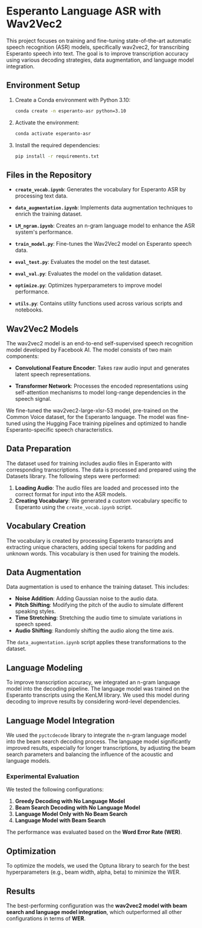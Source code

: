 # Esperanto Language ASR with Wav2Vec2

This project focuses on training and fine-tuning state-of-the-art automatic speech recognition (ASR) models, specifically wav2vec2, for transcribing Esperanto speech into text. The goal is to improve transcription accuracy using various decoding strategies, data augmentation, and language model integration.

## Environment Setup
1. Create a Conda environment with Python 3.10:
   ```bash
   conda create -n esperanto-asr python=3.10
   ```
2. Activate the environment:
   ```bash
   conda activate esperanto-asr
   ```
3. Install the required dependencies:
   ```bash
   pip install -r requirements.txt
   ```


## Files in the Repository

- **`create_vocab.ipynb`**: Generates the vocabulary for Esperanto ASR by processing text data.

- **`data_augmentation.ipynb`**: Implements data augmentation techniques to enrich the training dataset.

- **`LM_ngram.ipynb`**: Creates an n-gram language model to enhance the ASR system's performance.

- **`train_model.py`**: Fine-tunes the Wav2Vec2 model on Esperanto speech data.

- **`eval_test.py`**: Evaluates the model on the test dataset.

- **`eval_val.py`**: Evaluates the model on the validation dataset.

- **`optimize.py`**: Optimizes hyperparameters to improve model performance.

- **`utils.py`**: Contains utility functions used across various scripts and notebooks.


## Wav2Vec2 Models
The wav2vec2 model is an end-to-end self-supervised speech recognition model developed by Facebook AI. The model consists of two main components:

- **Convolutional Feature Encoder**: Takes raw audio input and generates latent speech representations.

- **Transformer Network**: Processes the encoded representations using self-attention mechanisms to model long-range dependencies in the speech signal.

We fine-tuned the wav2vec2-large-xlsr-53 model, pre-trained on the Common Voice dataset, for the Esperanto language. The model was fine-tuned using the Hugging Face training pipelines and optimized to handle Esperanto-specific speech characteristics.


## Data Preparation
The dataset used for training includes audio files in Esperanto with corresponding transcriptions. The data is processed and prepared using the Datasets library. The following steps were performed:
1. **Loading Audio**: The audio files are loaded and processed into the correct format for input into the ASR models.
2. **Creating Vocabulary**: We generated a custom vocabulary specific to Esperanto using the `create_vocab.ipynb` script.

## Vocabulary Creation
The vocabulary is created by processing Esperanto transcripts and extracting unique characters, adding special tokens for padding and unknown words. This vocabulary is then used for training the models.

## Data Augmentation
Data augmentation is used to enhance the training dataset. This includes:
- **Noise Addition**: Adding Gaussian noise to the audio data.
- **Pitch Shifting**: Modifying the pitch of the audio to simulate different speaking styles.
- **Time Stretching**: Stretching the audio time to simulate variations in speech speed.
- **Audio Shifting**: Randomly shifting the audio along the time axis.

The `data_augmentation.ipynb` script applies these transformations to the dataset.

## Language Modeling
To improve transcription accuracy, we integrated an n-gram language model into the decoding pipeline. The language model was trained on the Esperanto transcripts using the KenLM library. We used this model during decoding to improve results by considering word-level dependencies.

## Language Model Integration
We used the `pyctcdecode` library to integrate the n-gram language model into the beam search decoding process. The language model significantly improved results, especially for longer transcriptions, by adjusting the beam search parameters and balancing the influence of the acoustic and language models.

### Experimental Evaluation
We tested the following configurations:
1. **Greedy Decoding with No Language Model**
2. **Beam Search Decoding with No Language Model**
3. **Language Model Only with No Beam Search**
4. **Language Model with Beam Search**

The performance was evaluated based on the **Word Error Rate (WER)**.

## Optimization
To optimize the models, we used the Optuna library to search for the best hyperparameters (e.g., beam width, alpha, beta) to minimize the WER.

## Results
The best-performing configuration was the **wav2vec2 model with beam search and language model integration**, which outperformed all other configurations in terms of **WER**.